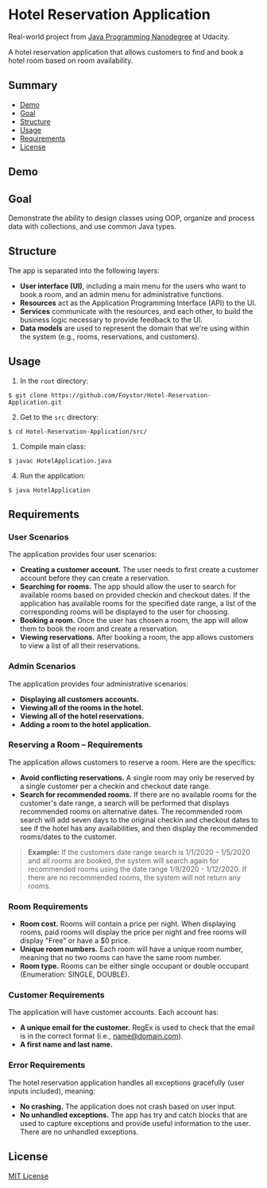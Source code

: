 # Hotel Reservation Application

Real-world project from [Java Programming Nanodegree](https://www.udacity.com/course/java-programming-nanodegree--nd079) at Udacity.

A hotel reservation application that allows customers to find and book a hotel room based on room availability.

## Summary

- [Demo](#demo)
- [Goal](#goal)
- [Structure](#structure)
- [Usage](#usage)
- [Requirements](#requirements)
- [License](#license)

## Demo



## Goal
Demonstrate the ability to design classes using OOP, organize and process data with collections, and use common Java types.

## Structure

The app is separated into the following layers:

- **User interface (UI)**, including a main menu for the users who want to book a room, and an admin menu for administrative functions.
- **Resources** act as the Application Programming Interface (API) to the UI.
- **Services** communicate with the resources, and each other, to build the business logic necessary to provide feedback to the UI.
- **Data models** are used to represent the domain that we're using within the system (e.g., rooms, reservations, and customers).

## Usage

1. In the ```root``` directory:
```
$ git clone https://github.com/Foystor/Hotel-Reservation-Application.git
```
2. Get to the ```src``` directory:
```
$ cd Hotel-Reservation-Application/src/
```
1. Compile main class:
```
$ javac HotelApplication.java
```
4. Run the application:
```
$ java HotelApplication
```

## Requirements

### User Scenarios

The application provides four user scenarios:

- **Creating a customer account.** The user needs to first create a customer account before they can create a reservation.
- **Searching for rooms.** The app should allow the user to search for available rooms based on provided checkin and checkout dates. If the application has available rooms for the specified date range, a list of the corresponding rooms will be displayed to the user for choosing.
- **Booking a room.** Once the user has chosen a room, the app will allow them to book the room and create a reservation.
- **Viewing reservations.** After booking a room, the app allows customers to view a list of all their reservations.

### Admin Scenarios

The application provides four administrative scenarios:

- **Displaying all customers accounts.**
- **Viewing all of the rooms in the hotel.**
- **Viewing all of the hotel reservations.**
- **Adding a room to the hotel application.**

### Reserving a Room – Requirements

The application allows customers to reserve a room. Here are the specifics:

- **Avoid conflicting reservations.** A single room may only be reserved by a single customer per a checkin and checkout date range.
- **Search for recommended rooms.** If there are no available rooms for the customer's date range, a search will be performed that displays recommended rooms on alternative dates. The recommended room search will add seven days to the original checkin and checkout dates to see if the hotel has any availabilities, and then display the recommended rooms/dates to the customer.

> **Example:** If the customers date range search is 1/1/2020 – 1/5/2020 and all rooms are booked, the system will search again for recommended rooms using the date range 1/8/2020 - 1/12/2020. If there are no recommended rooms, the system will not return any rooms.

### Room Requirements

- **Room cost.** Rooms will contain a price per night. When displaying rooms, paid rooms will display the price per night and free rooms will display "Free" or have a $0 price.
- **Unique room numbers.** Each room will have a unique room number, meaning that no two rooms can have the same room number.
- **Room type.** Rooms can be either single occupant or double occupant (Enumeration: SINGLE, DOUBLE).

### Customer Requirements

The application will have customer accounts. Each account has:

- **A unique email for the customer.** RegEx is used to check that the email is in the correct format (i.e., name@domain.com).
- **A first name and last name.**

### Error Requirements

The hotel reservation application handles all exceptions gracefully (user inputs included), meaning:

- **No crashing.** The application does not crash based on user input.
- **No unhandled exceptions.** The app has try and catch blocks that are used to capture exceptions and provide useful information to the user. There are no unhandled exceptions.

## License

[MIT License](LICENSE)